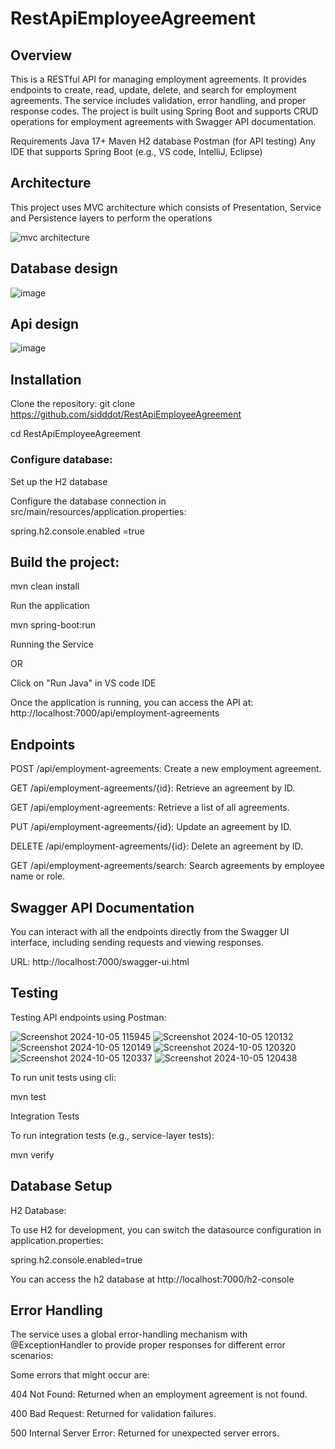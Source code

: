 # RestApiEmployeeAgreement

## Overview
This is a RESTful API for managing employment agreements. It provides endpoints to create, read, update, delete, and search for employment agreements. The service includes validation, error handling, and proper response codes.
The project is built using Spring Boot and supports CRUD operations for employment agreements with Swagger API documentation.

Requirements
Java 17+
Maven
H2 database
Postman (for API testing)
Any IDE that supports Spring Boot (e.g., VS code, IntelliJ, Eclipse)

## Architecture
This project uses MVC architecture which consists of Presentation, Service and Persistence layers to perform the operations

 ![mvc architecture](https://github.com/user-attachments/assets/20fba177-a44f-41f4-b028-d0aa12e863e3)


## Database design
![image](https://github.com/user-attachments/assets/fd70518c-d78c-4fc9-aa92-a18cfdbf403b)


## Api design
![image](https://github.com/user-attachments/assets/8e456f49-f025-4664-a9a2-8bd766df5631)


## Installation
Clone the repository:
git clone https://github.com/sidddot/RestApiEmployeeAgreement

cd RestApiEmployeeAgreement

### Configure database:
Set up the H2 database

Configure the database connection in src/main/resources/application.properties:

spring.h2.console.enabled =true

## Build the project:

mvn clean install

Run the application

mvn spring-boot:run

Running the Service

OR

Click on "Run Java" in VS code IDE

Once the application is running, you can access the API at:
http://localhost:7000/api/employment-agreements

## Endpoints

POST /api/employment-agreements: Create a new employment agreement.

GET /api/employment-agreements/{id}: Retrieve an agreement by ID.

GET /api/employment-agreements: Retrieve a list of all agreements.

PUT /api/employment-agreements/{id}: Update an agreement by ID.

DELETE /api/employment-agreements/{id}: Delete an agreement by ID.

GET /api/employment-agreements/search: Search agreements by employee name or role.

## Swagger API Documentation

You can interact with all the endpoints directly from the Swagger UI interface, including sending requests and viewing responses.

URL: http://localhost:7000/swagger-ui.html

## Testing

Testing API endpoints using Postman:

![Screenshot 2024-10-05 115945](https://github.com/user-attachments/assets/8e854fdd-f1ff-4408-a03f-8fab0950f16f)
![Screenshot 2024-10-05 120132](https://github.com/user-attachments/assets/509ef332-4ca9-410e-8a75-bf8120300bd3)
![Screenshot 2024-10-05 120149](https://github.com/user-attachments/assets/208e8f51-cabe-4e35-8db6-bdb7f56d89d7)
![Screenshot 2024-10-05 120320](https://github.com/user-attachments/assets/234f59a1-0507-4881-92a9-567fbb58937c)
![Screenshot 2024-10-05 120337](https://github.com/user-attachments/assets/6ccb4e1e-e914-4b62-8121-1e66b72f5577)
![Screenshot 2024-10-05 120438](https://github.com/user-attachments/assets/b281fb3c-8a79-4df5-a385-38393afbdb72)


To run unit tests using cli:

mvn test

Integration Tests

To run integration tests (e.g., service-layer tests):

mvn verify

## Database Setup

H2 Database:

To use H2 for development, you can switch the datasource configuration in application.properties:

spring.h2.console.enabled=true

You can access the h2 database at http://localhost:7000/h2-console

## Error Handling
The service uses a global error-handling mechanism with @ExceptionHandler to provide proper responses for different error scenarios:

Some errors that might occur are:

404 Not Found: Returned when an employment agreement is not found.

400 Bad Request: Returned for validation failures.

500 Internal Server Error: Returned for unexpected server errors.
